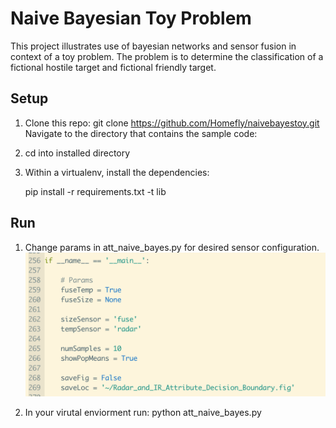 # Naive Bayesian Toy Problem
This project illustrates use of bayesian networks and sensor fusion in context of a toy problem. The problem is to determine the classification of a fictional hostile target and fictional friendly target.

## Setup

1. Clone this repo:
 git clone https://github.com/Homefly/naivebayestoy.git
Navigate to the directory that contains the sample code:

2. cd into installed directory

3. Within a virtualenv, install the dependencies:
  
      pip install -r requirements.txt -t lib

## Run
1. Change params in att_naive_bayes.py for desired sensor configuration.
![alt text](Params.png "Sensor and fusion settings")

2. In your virutal enviorment run: python att_naive_bayes.py
